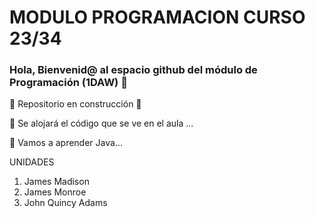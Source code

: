 # MODULO PROGRAMACION CURSO 23/34
### Hola, Bienvenid@ al espacio github del módulo de Programación (1DAW) 👋

:construction: Repositorio en construcción :construction:

🔭 Se alojará el código que se ve en el aula ...

🌱 Vamos a aprender Java...


UNIDADES

1. James Madison
1. James Monroe
1. John Quincy Adams
